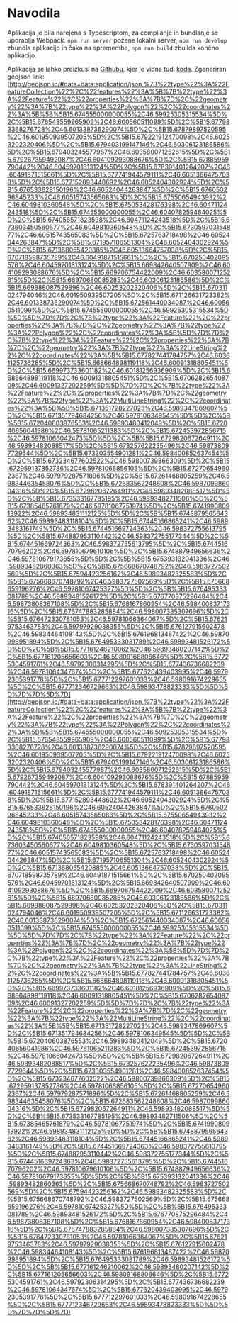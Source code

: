 # Navodila

Aplikacija je bila narejena s Typescriptom, za compilanje in bundlanje se uporablja Webpack. `npm run server` požene 
lokalni server, `npm run develop` zbundla aplikacijo in čaka na spremembe, `npm run build` zbuilda končno aplikacijo.


Aplikacija se lahko preizkusi na [Githubu](https://dreadboy.github.io/valentine-challenge/), kjer je vidna tudi [koda](https://github.com/DreadBoy/valentine-challenge). Zgeneriran geojson link: 
[http://geojson.io/#data=data:application/json,%7B%22type%22%3A%22FeatureCollection%22%2C%22features%22%3A%5B%7B%22type%22%3A%22Feature%22%2C%22properties%22%3A%7B%7D%2C%22geometry%22%3A%7B%22type%22%3A%22Polygon%22%2C%22coordinates%22%3A%5B%5B%5B15.674555000000055%2C46.59925305315534%5D%2C%5B15.676548559965909%2C46.600560511099%5D%2C%5B15.677983368276728%2C46.601338736290074%5D%2C%5B15.67879897520595%2C46.601950939507205%5D%2C%5B15.679221912470098%2C46.60253202320406%5D%2C%5B15.679403199147146%2C46.60306123186586%5D%2C%5B15.679403245577987%2C46.603580071252615%5D%2C%5B15.679267359492087%2C46.604109293088676%5D%2C%5B15.67885959790442%2C46.60459701813124%5D%2C%5B15.678391401264207%2C46.60491871515661%5D%2C%5B15.677741944579111%2C46.60513664757038%5D%2C%5B15.677152893448692%2C46.6052404302924%5D%2C%5B15.676533628150196%2C46.60524044263847%5D%2C%5B15.676050296845233%2C46.60515743565083%5D%2C%5B15.67550654943932%2C46.6049810360548%5D%2C%5B15.675053428176398%2C46.60471124243518%5D%2C%5B15.674555000000055%2C46.604078259464025%5D%2C%5B15.674056571823598%2C46.60471124243518%5D%2C%5B15.673603450560677%2C46.6049810360548%5D%2C%5B15.673059703154877%2C46.60515743565083%5D%2C%5B15.6725763718498%2C46.60524044263847%5D%2C%5B15.671957106551304%2C46.6052404302924%5D%2C%5B15.671368055420885%2C46.60513664757038%5D%2C%5B15.670718598735789%2C46.60491871515661%5D%2C%5B15.670250402095576%2C46.60459701813124%5D%2C%5B15.669842640507909%2C46.604109293088676%5D%2C%5B15.669706754422009%2C46.603580071252615%5D%2C%5B15.66970680085285%2C46.60306123186586%5D%2C%5B15.669888087529898%2C46.60253202320406%5D%2C%5B15.670311024794046%2C46.601950939507205%5D%2C%5B15.671126631723382%2C46.601338736290074%5D%2C%5B15.672561440034087%2C46.600560511099%5D%2C%5B15.674555000000055%2C46.59925305315534%5D%5D%5D%7D%7D%2C%7B%22type%22%3A%22Feature%22%2C%22properties%22%3A%7B%7D%2C%22geometry%22%3A%7B%22type%22%3A%22Polygon%22%2C%22coordinates%22%3A%5B%5D%7D%7D%2C%7B%22type%22%3A%22Feature%22%2C%22properties%22%3A%7B%7D%2C%22geometry%22%3A%7B%22type%22%3A%22LineString%22%2C%22coordinates%22%3A%5B%5B15.677827441784757%2C46.60361125736285%5D%2C%5B15.668664898119118%2C46.60091318805451%5D%2C%5B15.669973733601182%2C46.60181256936909%5D%2C%5B15.668664898119118%2C46.60091318805451%5D%2C%5B15.670628265408709%2C46.60091327202259%5D%5D%7D%7D%2C%7B%22type%22%3A%22Feature%22%2C%22properties%22%3A%7B%7D%2C%22geometry%22%3A%7B%22type%22%3A%22MultiLineString%22%2C%22coordinates%22%3A%5B%5B%5B15.671351728227023%2C46.5989347869607%5D%2C%5B15.671351794684256%2C46.5978106349545%5D%5D%2C%5B%5B15.672040603876553%2C46.59893480412049%5D%2C%5B15.672040656041986%2C46.59781065211383%5D%2C%5B15.672453972856715%2C46.59781066042473%5D%5D%2C%5B%5B15.672982067264911%2C46.59893482088517%5D%2C%5B15.673257622235496%2C46.598738097729644%5D%2C%5B15.673303554901281%2C46.598400852637454%5D%2C%5B15.673234677602522%2C46.59800739866309%5D%2C%5B15.672959137852786%2C46.59781066856105%5D%2C%5B15.672706549602367%2C46.597979287571896%5D%2C%5B15.67261468805259%2C46.598344635458076%5D%2C%5B15.672683562248608%2C46.598709986004316%5D%2C%5B15.672982067264911%2C46.59893482088517%5D%5D%2C%5B%5B15.673533167785195%2C46.59893482711506%5D%2C%5B15.67385465761879%2C46.59781067751974%5D%2C%5B15.674199080913922%2C46.598934831112125%5D%5D%2C%5B%5B15.674887956564362%2C46.59893483118104%5D%2C%5B15.67445166865241%2C46.59893483161749%5D%2C%5B15.674451669724363%2C46.598372755613795%5D%2C%5B15.674887953110442%2C46.598372755177344%5D%2C%5B15.674451669724363%2C46.598372755613795%5D%2C%5B15.674451670796202%2C46.597810679610106%5D%2C%5B15.674887949656636%2C46.597810679173655%5D%5D%2C%5B%5B15.675393132041336%2C46.59893482860363%5D%2C%5B15.675668670748792%2C46.5983727502569%5D%2C%5B15.67594423256162%2C46.59893482325583%5D%2C%5B15.675668670748792%2C46.5983727502569%5D%2C%5B15.675668659196276%2C46.59781067425327%5D%5D%2C%5B%5B15.676495333081789%2C46.59893481526172%5D%2C%5B15.676770875296484%2C46.59873808367108%5D%2C%5B15.6768167860954%2C46.59840083717316%5D%2C%5B15.676747883285884%2C46.598007385307696%5D%2C%5B15.676472330781053%2C46.59781066364067%5D%2C%5B15.676219753463783%2C46.59797929038355%5D%2C%5B15.676127915602478%2C46.59834464108143%5D%2C%5B15.676196813487422%2C46.59870998951894%5D%2C%5B15.676495333081789%2C46.59893481526172%5D%5D%2C%5B%5B15.677161246210062%2C46.59893480207142%5D%2C%5B15.677161205656603%2C46.59809168806646%5D%2C%5B15.67725304591761%2C46.59792306314295%5D%2C%5B15.677436736682239%2C46.59781064347674%5D%2C%5B15.677620439403995%2C46.59792305391778%5D%2C%5B15.677712297601033%2C46.598091674228655%5D%2C%5B15.677712346729663%2C46.59893478823333%5D%5D%5D%7D%7D%5D%7D](http://geojson.io/#data=data:application/json,%7B%22type%22%3A%22FeatureCollection%22%2C%22features%22%3A%5B%7B%22type%22%3A%22Feature%22%2C%22properties%22%3A%7B%7D%2C%22geometry%22%3A%7B%22type%22%3A%22Polygon%22%2C%22coordinates%22%3A%5B%5B%5B15.674555000000055%2C46.59925305315534%5D%2C%5B15.676548559965909%2C46.600560511099%5D%2C%5B15.677983368276728%2C46.601338736290074%5D%2C%5B15.67879897520595%2C46.601950939507205%5D%2C%5B15.679221912470098%2C46.60253202320406%5D%2C%5B15.679403199147146%2C46.60306123186586%5D%2C%5B15.679403245577987%2C46.603580071252615%5D%2C%5B15.679267359492087%2C46.604109293088676%5D%2C%5B15.67885959790442%2C46.60459701813124%5D%2C%5B15.678391401264207%2C46.60491871515661%5D%2C%5B15.677741944579111%2C46.60513664757038%5D%2C%5B15.677152893448692%2C46.6052404302924%5D%2C%5B15.676533628150196%2C46.60524044263847%5D%2C%5B15.676050296845233%2C46.60515743565083%5D%2C%5B15.67550654943932%2C46.6049810360548%5D%2C%5B15.675053428176398%2C46.60471124243518%5D%2C%5B15.674555000000055%2C46.604078259464025%5D%2C%5B15.674056571823598%2C46.60471124243518%5D%2C%5B15.673603450560677%2C46.6049810360548%5D%2C%5B15.673059703154877%2C46.60515743565083%5D%2C%5B15.6725763718498%2C46.60524044263847%5D%2C%5B15.671957106551304%2C46.6052404302924%5D%2C%5B15.671368055420885%2C46.60513664757038%5D%2C%5B15.670718598735789%2C46.60491871515661%5D%2C%5B15.670250402095576%2C46.60459701813124%5D%2C%5B15.669842640507909%2C46.604109293088676%5D%2C%5B15.669706754422009%2C46.603580071252615%5D%2C%5B15.66970680085285%2C46.60306123186586%5D%2C%5B15.669888087529898%2C46.60253202320406%5D%2C%5B15.670311024794046%2C46.601950939507205%5D%2C%5B15.671126631723382%2C46.601338736290074%5D%2C%5B15.672561440034087%2C46.600560511099%5D%2C%5B15.674555000000055%2C46.59925305315534%5D%5D%5D%7D%7D%2C%7B%22type%22%3A%22Feature%22%2C%22properties%22%3A%7B%7D%2C%22geometry%22%3A%7B%22type%22%3A%22Polygon%22%2C%22coordinates%22%3A%5B%5D%7D%7D%2C%7B%22type%22%3A%22Feature%22%2C%22properties%22%3A%7B%7D%2C%22geometry%22%3A%7B%22type%22%3A%22LineString%22%2C%22coordinates%22%3A%5B%5B15.677827441784757%2C46.60361125736285%5D%2C%5B15.668664898119118%2C46.60091318805451%5D%2C%5B15.669973733601182%2C46.60181256936909%5D%2C%5B15.668664898119118%2C46.60091318805451%5D%2C%5B15.670628265408709%2C46.60091327202259%5D%5D%7D%7D%2C%7B%22type%22%3A%22Feature%22%2C%22properties%22%3A%7B%7D%2C%22geometry%22%3A%7B%22type%22%3A%22MultiLineString%22%2C%22coordinates%22%3A%5B%5B%5B15.671351728227023%2C46.5989347869607%5D%2C%5B15.671351794684256%2C46.5978106349545%5D%5D%2C%5B%5B15.672040603876553%2C46.59893480412049%5D%2C%5B15.672040656041986%2C46.59781065211383%5D%2C%5B15.672453972856715%2C46.59781066042473%5D%5D%2C%5B%5B15.672982067264911%2C46.59893482088517%5D%2C%5B15.673257622235496%2C46.598738097729644%5D%2C%5B15.673303554901281%2C46.598400852637454%5D%2C%5B15.673234677602522%2C46.59800739866309%5D%2C%5B15.672959137852786%2C46.59781066856105%5D%2C%5B15.672706549602367%2C46.597979287571896%5D%2C%5B15.67261468805259%2C46.598344635458076%5D%2C%5B15.672683562248608%2C46.598709986004316%5D%2C%5B15.672982067264911%2C46.59893482088517%5D%5D%2C%5B%5B15.673533167785195%2C46.59893482711506%5D%2C%5B15.67385465761879%2C46.59781067751974%5D%2C%5B15.674199080913922%2C46.598934831112125%5D%5D%2C%5B%5B15.674887956564362%2C46.59893483118104%5D%2C%5B15.67445166865241%2C46.59893483161749%5D%2C%5B15.674451669724363%2C46.598372755613795%5D%2C%5B15.674887953110442%2C46.598372755177344%5D%2C%5B15.674451669724363%2C46.598372755613795%5D%2C%5B15.674451670796202%2C46.597810679610106%5D%2C%5B15.674887949656636%2C46.597810679173655%5D%5D%2C%5B%5B15.675393132041336%2C46.59893482860363%5D%2C%5B15.675668670748792%2C46.5983727502569%5D%2C%5B15.67594423256162%2C46.59893482325583%5D%2C%5B15.675668670748792%2C46.5983727502569%5D%2C%5B15.675668659196276%2C46.59781067425327%5D%5D%2C%5B%5B15.676495333081789%2C46.59893481526172%5D%2C%5B15.676770875296484%2C46.59873808367108%5D%2C%5B15.6768167860954%2C46.59840083717316%5D%2C%5B15.676747883285884%2C46.598007385307696%5D%2C%5B15.676472330781053%2C46.59781066364067%5D%2C%5B15.676219753463783%2C46.59797929038355%5D%2C%5B15.676127915602478%2C46.59834464108143%5D%2C%5B15.676196813487422%2C46.59870998951894%5D%2C%5B15.676495333081789%2C46.59893481526172%5D%5D%2C%5B%5B15.677161246210062%2C46.59893480207142%5D%2C%5B15.677161205656603%2C46.59809168806646%5D%2C%5B15.67725304591761%2C46.59792306314295%5D%2C%5B15.677436736682239%2C46.59781064347674%5D%2C%5B15.677620439403995%2C46.59792305391778%5D%2C%5B15.677712297601033%2C46.598091674228655%5D%2C%5B15.677712346729663%2C46.59893478823333%5D%5D%5D%7D%7D%5D%7D)